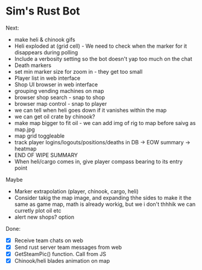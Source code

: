 # Sim's Rust Bot

Next:
- make heli & chinook gifs
- Heli exploded at (grid cell) - We need to check when the marker for it disappears during polling
- Include a verbosity setting so the bot doesn't yap too much on the chat
- Death markers
- set min marker size for zoom in - they get too small
- Player list in web interface
- Shop UI browser in web interface
- grouping vending machines on map
- browser shop search - snap to shop
- browser map control - snap to player
- we can tell when heli goes down if it vanishes within the map
- we can get oil crate by chinook?
- make map bigger to fit oil - we can add img of rig to map before saivg as map.jpg
- map grid toggleable
- track player logins/logouts/positions/deaths in DB -> EOW summary -> heatmap
- END OF WIPE SUMMARY
- When heli/cargo comes in, give player compass bearing to its entry point

Maybe
- Marker extrapolation (player, chinook, cargo, heli)
- Consider takig the map image, and expanding thhe sides to make it the same as game map, math is already workig, but we i don't thhhik we can curretly plot oil etc
- alert new shops? option

Done:
- [x] Receive team chats on web
- [x] Send rust server team messages from web
- [x] GetSteamPic() function. Call from JS
- [x] Chinook/heli blades animation on map
